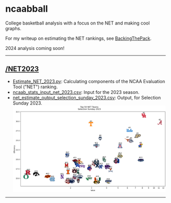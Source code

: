 # ncaabball

College basketball analysis with a focus on the NET and making cool graphs.

For my writeup on estimating the NET rankings, see [BackingThePack](https://www.backingthepack.com/nc-state-basketball/2023/10/24/23928786/casting-a-wide-net-finding-the-basketball-rankings).

2024 analysis coming soon!

---
## [/NET2023](/NET2023)
* [Estimate_NET_2023.py](/NET2023/Estimate_NET_2023.py): Calculating components of the NCAA Evaluation Tool ("NET") ranking.
* [ncaab_stats_input_net_2023.csv](/NET2023/ncaab_stats_input_net_2023.csv): Input for the 2023 season.
* [net_estimate_output_selection_sunday_2023.csv](/NET2023/net_estimate_output_selection_sunday_2023.csv): Output, for Selection Sunday 2023.
![Top-50 NET Rankings for Selection Sunday 2023](/NET2023/NET_SS_2023_top50_logos.png)
---
